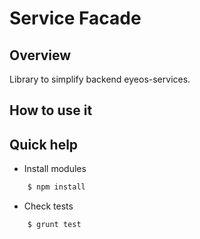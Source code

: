 Service Facade
==============

## Overview

Library to simplify backend eyeos-services.

## How to use it


## Quick help

* Install modules

```bash
    $ npm install
```

* Check tests

```bash
    $ grunt test
```

